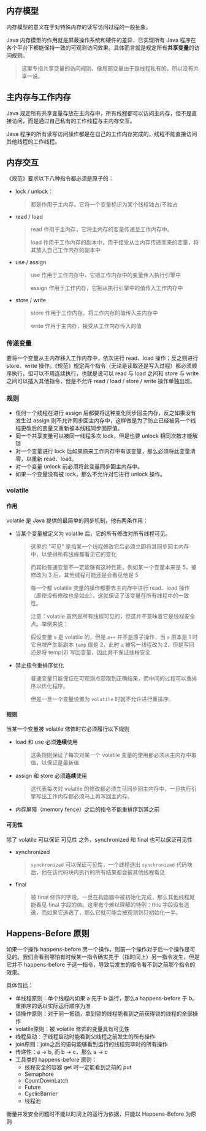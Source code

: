 ## 内存模型

内存模型的意义在于对特殊内存的读写访问过程的一般抽象。

Java 内存模型的作用就是屏蔽操作系统和硬件的差异，已实现所有 Java 程序在各个平台下都能保持一致的可观测访问效果。具体而言就是规定所有**共享变量**的访问规则。

> 这里专指共享变量的访问规则，像局部变量由于是线程私有的，所以没有共享一说。



## 主内存与工作内存

Java 规定所有共享变量存放在主内存中，所有线程都可以访问主内存，但不是直接访问，而是通过自己私有的工作线程与主内存交互。

Java 程序的所有读写访问操作都是在自己的工作内存完成的，线程不能直接访问其他线程的工作线程。



## 内存交互

《规范》要求以下八种指令都必须是原子的：

- lock / unlock：

  > 都是作用于主内存，它将一个变量标识为某个线程独占/不独占

- read / load

  > read 作用于主内存，它将主内存的变量传递至工作内存中。
  >
  > load 作用于工作内存的副本中，用于接受从主内存传递而来的变量，将其放入自己工作内存的副本中

- use / assign

  > use 作用于工作内存中，它把工作内存中的变量传入执行引擎中
  >
  > assign 作用于工作内存，它把从执行引擎中的值传入工作内存中

- store / write 

  > store 作用于工作内存，将工作内存的值传入主内存中
  >
  > write 作用于主内存，接受从工作内存传入的值



### 传递变量

要将一个变量从主内存移入工作内存中，依次进行 read、load 操作；反之则进行 store、write 操作。《规范》规定两个指令（无论是读取还是写入过程）都必须顺序执行，但可以不用连续执行，也就是说可以 read 与 load 之间和 store 与 write 之间可以插入其他指令，但是不允许 read / load / store / write 操作单独出现。



### 规则

- 任何一个线程在进行 assign 后都要将这种变化同步回主内存，反之如果没有发生过 assign 则不允许同步回主内存中，这样做是为了防止已经被另一个线程更改后的变量又重新被本线程同步回原值。
- 同一个共享变量可以被同一线程多次 lock，但是也要 unlock 相同次数才能解锁
- 对一个变量进行 lock 后如果原来工作内存中有该变量，那么必须将此变量清零，以重新 read、load。
- 对一个变量 unlock 前必须将此变量同步回主内存中。
- 如果一个变量没有被 lock，那么不允许对它进行 unlock 操作。



### volatile

#### 作用

volatile 是 Java 提供的最简单的同步机制，他有两条作用：

- 当某个变量被定义为 volatile 后，它的所有修改对所有线程可见。

  > 这里的 "可见" 是指某一个线程修改它后必须立即将其同步回主内存中，以使得所有线程都看见它的变化
  >
  > 而其他普通变量不一定能够有这种性质，例如某一个变量本来是 5，被修改为 3 后，其他线程可能还是会看见他是 5
  >
  > 每一个都 volatile 变量的操作都要去主内存中进行 read、load 操作（即使没有修改也是如此），这就保证了该变量在所有线程中的一致性。
  >
  > 
  >
  > 注意：volatile 虽然是所有线程可见的，但这并不意味着它是线程安全点。举例来说：
  >
  > 假设变量 `a` 是 volatile 的，但是 `a++` 并不是原子操作，当 `a` 原本是 1 时它自增产生新副本 `temp` 值是 2，此时 `a` 被另一线程改为 2，但是写回还是将 temp(2) 写回变量，因此并不保证线程安全

- 禁止指令重排序优化

  > 普通变量只能保证在可观测点获取到正确结果，而中间的过程可以重排序以优化程序。
  >
  > 但是一旦一个变量设置为 `volatile` 时就不允许进行重排序。

#### 规则

当某一个变量被 volatile 修饰时它必须履行以下规则

- load 和 use 必须**连续**使用

  > 这条规则保证了每次对某一个 volatile 变量的使用都必须从主内存中取值，以保证是最新值

- assign 和 store 必须**连续**使用

  > 这代表每次对 volatile 的修改都必须立马同步回主内存中，一旦执行引擎写出工作内存都必须马上再写回主内存。

- 内存屏障（memory fence）之后的指令不能重排序到其之前



#### 可见性

除了 volatile 可以保证 可见性 之外，synchronized 和 final 也可以保证可见性

- synchronized 

  > `synchronized` 可以保证可见性，一个线程退出 `synchronized` 代码块后，他在该代码块内执行的所有结果都会被其他线程看见

- final

  > 被 final 修饰的字段，一旦在构造器中被初始化完成，那么其他线程就能看见 final 字段的值。这里有个难以理解的特例：this 字段没有逃逸，而如果它逃逸了，那么它就可能会被观测到只初始化一半。



## Happens-Before 原则

如果一个操作 happens-before 另一个操作，则前一个操作对于后一个操作是可见的。我们会看到哪怕有时候某一指令确实先于（指时间上）另一指令发生，但是它并不 happens-before 于这一指令，导致后发生的指令看不到之前那个指令的效果。



具体包括：

- 单线程原则：单个线程内如果 a 先于 b 运行，那么a happens-before 于 b。重排序的话以实际运行顺序为准
- 锁操作原则：对于同一把锁，拿到锁的线程能看到之前获得锁的线程的全部操作
- volatile原则：被 volatile 修饰的变量具有可见性
- 线程启动：子线程启动时能看到父线程之前发生的所有操作
- join原则：join之后的语句能够看到运行的线程完毕时的所有操作
- 传递性：a -> b, 而 b -> c，那么 a -> c
- 工具类的 happens-before 原则： 
  - 线程安全的容器 get 时一定能看到之前的 put
  - Semaphore
  - CountDownLatch
  - Future
  - CyclicBarrier
  - 线程池



衡量并发安全问题时不能以时间上的运行为依据，只能以 Happens-Before 为原则

